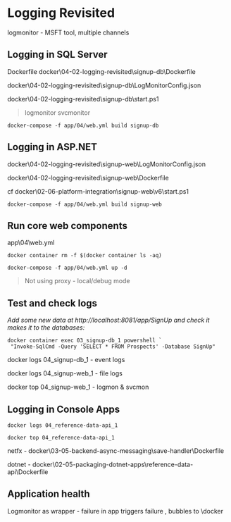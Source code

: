 # Logging Revisited

logmonitor - MSFT tool, multiple channels

## Logging in SQL Server

Dockerfile docker\04-02-logging-revisited\signup-db\Dockerfile

docker\04-02-logging-revisited\signup-db\LogMonitorConfig.json

docker\04-02-logging-revisited\signup-db\start.ps1

> logmonitor
> svcmonitor

```
docker-compose -f app/04/web.yml build signup-db
```

## Logging in ASP.NET

docker\04-02-logging-revisited\signup-web\LogMonitorConfig.json

docker\04-02-logging-revisited\signup-web\Dockerfile

cf docker\02-06-platform-integration\signup-web\v6\start.ps1

```
docker-compose -f app/04/web.yml build signup-web
```

## Run core web components

app\04\web.yml

```
docker container rm -f $(docker container ls -aq)

docker-compose -f app/04/web.yml up -d
```

> Not using proxy - local/debug mode

## Test and check logs

_Add some new data at http://localhost:8081/app/SignUp and check it makes it to the databases:_

```
docker container exec 03_signup-db_1 powershell `
 "Invoke-SqlCmd -Query 'SELECT * FROM Prospects' -Database SignUp"
```

docker logs 04_signup-db_1 - event logs

docker logs 04_signup-web_1 - file logs

docker top 04_signup-web_1 - logmon & svcmon


## Logging in Console Apps

```
docker logs 04_reference-data-api_1

docker top 04_reference-data-api_1
```

netfx - docker\03-05-backend-async-messaging\save-handler\Dockerfile

dotnet - docker\02-05-packaging-dotnet-apps\reference-data-api\Dockerfile

## Application health

Logmonitor as wrapper - failure in app triggers failure , bubbles to \docker
